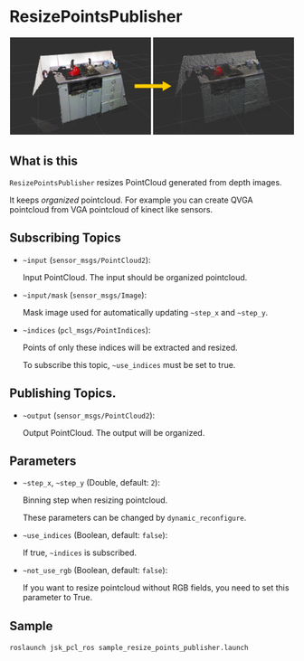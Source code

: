 # ResizePointsPublisher

![](images/resize_points_publisher.png)

## What is this
`ResizePointsPublisher` resizes PointCloud generated from depth images.

It keeps *organized* pointcloud.
For example you can create QVGA pointcloud from VGA pointcloud of kinect like sensors.

## Subscribing Topics
* `~input` (`sensor_msgs/PointCloud2`):

   Input PointCloud. The input should be organized pointcloud.

* `~input/mask` (`sensor_msgs/Image`):

   Mask image used for automatically updating `~step_x` and `~step_y`.

* `~indices` (`pcl_msgs/PointIndices`):

   Points of only these indices will be extracted and resized.

   To subscribe this topic, `~use_indices` must be set to true.

## Publishing Topics.
* `~output` (`sensor_msgs/PointCloud2`):

   Output PointCloud. The output will be organized.

## Parameters
* `~step_x`, `~step_y` (Double, default: `2`):

   Binning step when resizing pointcloud.

   These parameters can be changed by `dynamic_reconfigure`.

* `~use_indices` (Boolean, default: `false`):

   If true, `~indices` is subscribed.

* `~not_use_rgb` (Boolean, default: `false`):

   If you want to resize pointcloud without RGB fields, you need to set this parameter to True.

## Sample

```bash
roslaunch jsk_pcl_ros sample_resize_points_publisher.launch
```
